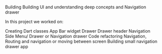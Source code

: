 Building Building UI and understanding deep concepts and Navigation drawer


In this project we worked on: 

Creating Dart classes
App Bar widget
Drawer
Drawer header
Navigation
Side Menu/ Drawer or Navigation drawer
Code refactoring
Navigation, Routing and navigation or moving between screen
Building small navigation drawer app
